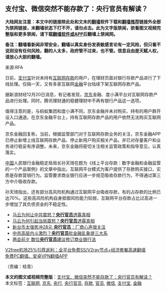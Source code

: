  <h2>支付宝、微信突然不能存款了：央行官员有解读？</h2> <p class="notice"><b>大陆网友注意：本文中的链接除此处和文末的<a href="https://github.com/bannedbook/fanqiang" >翻墙</a>软件下载和<a href="https://github.com/killgcd/justmysocks/blob/master/README.md">翻墙推荐</a>链接外全部为禁网链接，未翻墙状态下打不开，请勿点击。此为文字版禁闻，欲看图文视频完整版和更多禁闻，请下载<a href="https://github.com/bannedbook/fanqiang">翻墙软件或APP</a>后翻墙上禁闻网。</p><p>备注：翻墙看新闻非常安全，翻墙以真实身份发表敏感言论有一定风险，但只看不说则没有任何风险，翻的人太多，政府管不过来，也不管。信息自由是天赋人权，请放心大胆的翻墙。</b></p>  <div class="entry"> <p>来源:RFA</p> <p>日前，<a href="https://www.bannedbook.org/bnews/tag/%e6%94%af%e4%bb%98%e5%ae%9d/" class="st_tag internal_tag" rel="tag" title="标签 支付宝 下的日志">支付宝</a>针对未持有<a href="https://www.bannedbook.org/bnews/tag/%e4%ba%92%e8%81%94%e7%bd%91/" class="st_tag internal_tag" rel="tag" title="标签 互联网 下的日志">互联网</a><a href="https://www.bannedbook.org/bnews/tag/%E5%AD%98%E6%AC%BE/" class="st_tag internal_tag" rel="tag" title="标签 存款 下的日志">存款</a>的用户，在理财页面对银行存款产品进行了下线处理。仅隔一天，又有多家互联网<a href="https://www.bannedbook.org/bnews/tag/%E9%87%91%E8%9E%8D/" class="st_tag internal_tag" rel="tag" title="标签 金融 下的日志">金融</a>平台陆续下架互联网存款产品。</p> <p>据新浪财经12月20日消息，有记者发现，<a href="https://www.bannedbook.org/bnews/tag/%e4%ba%ac%e4%b8%9c/" class="st_tag internal_tag" rel="tag" title="标签 京东 下的日志">京东</a>金融、度小满平台对互联网存款产品进行处理。同时，腾讯理财通的稳健理财中不再有银行产品这一选项。</p> <p>值得注意的是，与蚂蚁集团和度小满不同，京东金融并未对购买、持有的用户群开设入口通道。在京东金融平台上，持有互联网存款产品的用户依然无法购买互联网产品。</p>  <p>京东金融回复称，当前，根据监管部门对于互联网存款业务的关注，京东金融APP已停止新增上线互联网存款产品、停止新用户购买相关产品，并已对存量客户和业务进行稳妥有序调整。未来，京东金融将密切关注相关监管政策和指导意见，认真落实。</p> <p><span class='wp_keywordlink_affiliate'><a href="https://www.bannedbook.org/" title="中国" target="_blank">中国</a></span>人民银行金融稳定局局长孙天琦在题为《线上平台存款：数字金融和金融监管的一个产品案例》的文章中指出，互联网平台模式为客户提供了存款购买接口，实质是存款营销行为。监管要求商业银行应进一步规范吸收存款行为，不得通过第三方中介吸收存款。</p> <p>孙天琦指出，还有部分高风险机构通过互联网平台吸收存款，有的占存款的比例已达70%。这些高风险机构自身抵御风险能力较弱，互联网平台存款占比过高进一步增加了其负债资金的不稳定性。</p> <ul class='op-related-articles' title='相关阅读'> <li><a href='https://www.bannedbook.org/bnews/headline/20201108/1427533.html' target='_blank'>马云为何让中共震怒？<b>央行官员</b>透露真相</a></li> <li><a href='https://www.bannedbook.org/bnews/headline/20201107/1427060.html' target='_blank'>马云为何引起当局震怒？<b>央行官员</b>透露真相</a></li> <li><a href='https://www.bannedbook.org/bnews/taiwannews/20201008/1410144.html' target='_blank'>新台币太强势冲28元 <b>央行官员</b>：厂商心声很关注</a></li> <li><a href='https://www.bannedbook.org/bnews/comments/20200915/1396756.html' target='_blank'>中共高层内斗激烈？<b>央行官员</b>批金融乱象提三大系</a></li> <li><a href='https://www.bannedbook.org/bnews/headline/20200521/1331835.html' target='_blank'>两会前夕 数位<b>央行官员</b>建议修订商业银行法</a></li> </ul> <p class="texttj"> <a href="https://github.com/bannedbook/fanqiang/wiki/V2ray%E6%9C%BA%E5%9C%BA" target="_blank">V2free机场25%引荐返利：全平台免费SS/V2ray节点+经济套餐高速翻墙</a><br/> <a href="https://github.com/bannedbook/fanqiang/wiki/%E7%A6%81%E9%97%BB%E7%BD%91%E5%AE%89%E5%8D%93%E7%BF%BB%E5%A2%99%E6%96%B0%E9%97%BBAPP" target="_blank">免费PC翻墙、安卓VPN翻墙APP</a></p><p>（责编：梒青）</p> <a name='sharetosocial'></a>       <div><b>本文的图文或视频完整版</b>：<a href='https://www.bannedbook.org/bnews/headline/20201221/1451847.html'>支付宝、微信突然不能存款了：央行官员有解读？</a></div>  </div><!--END ENTRY--> <div class="postfooter"> <div>本文标签：<a href="https://www.bannedbook.org/bnews/tag/%e4%ba%92%e8%81%94%e7%bd%91/" rel="tag">互联网</a>, <a href="https://www.bannedbook.org/bnews/tag/%e4%ba%ac%e4%b8%9c/" rel="tag">京东</a>, <a href="https://www.bannedbook.org/bnews/tag/%e5%a4%ae%e8%a1%8c/" rel="tag">央行</a>, <a href="https://www.bannedbook.org/bnews/tag/%E5%A4%AE%E8%A1%8C%E5%AE%98%E5%91%98/" rel="tag">央行官员</a>, <a href="https://www.bannedbook.org/bnews/tag/%E5%AD%98%E6%AC%BE/" rel="tag">存款</a>, <a href="https://www.bannedbook.org/bnews/tag/%E5%AE%98%E5%91%98/" rel="tag">官员</a>, <a href="https://www.bannedbook.org/bnews/tag/%e5%be%ae%e4%bf%a1/" rel="tag">微信</a>, <a href="https://www.bannedbook.org/bnews/tag/%e6%94%af%e4%bb%98%e5%ae%9d/" rel="tag">支付宝</a>, <a href="https://www.bannedbook.org/bnews/tag/%E9%87%91%E8%9E%8D/" rel="tag">金融</a></div>  </div><!--END POSTFOOTER--> 